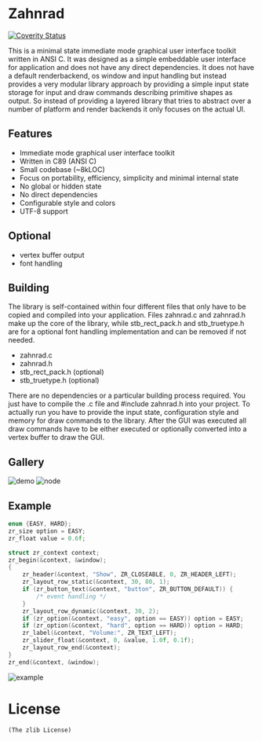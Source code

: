 # Zahnrad
[![Coverity Status](https://scan.coverity.com/projects/5863/badge.svg)](https://scan.coverity.com/projects/5863)

This is a minimal state immediate mode graphical user interface toolkit
written in ANSI C. It was designed as a simple embeddable user interface for
application and does not have any direct dependencies. It does not have
a default renderbackend, os window and input handling but instead provides a very modular
library approach by providing a simple input state storage for input and draw
commands describing primitive shapes as output. So instead of providing a
layered library that tries to abstract over a number of platform and
render backends it only focuses on the actual UI.

## Features
- Immediate mode graphical user interface toolkit
- Written in C89 (ANSI C)
- Small codebase (~8kLOC)
- Focus on portability, efficiency, simplicity and minimal internal state
- No global or hidden state
- No direct dependencies
- Configurable style and colors
- UTF-8 support

## Optional
- vertex buffer output 
- font handling

## Building
The library is self-contained within four different files that only have to be
copied and compiled into your application. Files zahnrad.c and zahnrad.h make up
the core of the library, while stb_rect_pack.h and stb_truetype.h are
for a optional font handling implementation and can be removed if not needed.
- zahnrad.c
- zahnrad.h
- stb_rect_pack.h (optional)
- stb_truetype.h (optional)

There are no dependencies or a particular building process required. You just have
to compile the .c file and #include zahnrad.h into your project. To actually
run you have to provide the input state, configuration style and memory
for draw commands to the library. After the GUI was executed all draw commands
have to be either executed or optionally converted into a vertex buffer to
draw the GUI.

## Gallery
![demo](https://cloud.githubusercontent.com/assets/8057201/11282359/3325e3c6-8eff-11e5-86cb-cf02b0596087.png)
![node](https://cloud.githubusercontent.com/assets/8057201/9976995/e81ac04a-5ef7-11e5-872b-acd54fbeee03.gif)

## Example
```c
enum {EASY, HARD};
zr_size option = EASY;
zr_float value = 0.6f;

struct zr_context context;
zr_begin(&context, &window);
{
    zr_header(&context, "Show", ZR_CLOSEABLE, 0, ZR_HEADER_LEFT);
    zr_layout_row_static(&context, 30, 80, 1);
    if (zr_button_text(&context, "button", ZR_BUTTON_DEFAULT)) {
        /* event handling */
    }
    zr_layout_row_dynamic(&context, 30, 2);
    if (zr_option(&context, "easy", option == EASY)) option = EASY;
    if (zr_option(&context, "hard", option == HARD)) option = HARD;
    zr_label(&context, "Volume:", ZR_TEXT_LEFT);
    zr_slider_float(&context, 0, &value, 1.0f, 0.1f);
    zr_layout_row_end(&context);
}
zr_end(&context, &window);
```
![example](https://cloud.githubusercontent.com/assets/8057201/10187981/584ecd68-675c-11e5-897c-822ef534a876.png)

# License
    (The zlib License)
